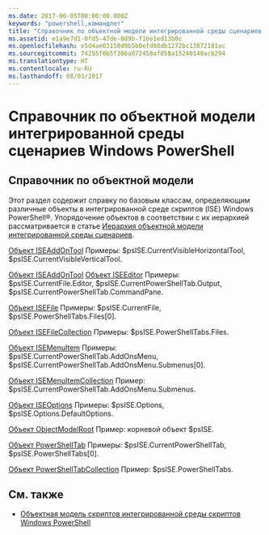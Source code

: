```yaml
---
ms.date: 2017-06-05T00:00:00.000Z
keywords: "powershell,командлет"
title: "Справочник по объектной модели интегрированной среды сценариев Windows PowerShell"
ms.assetid: e1a9e7d1-0fd5-47de-8d9b-f1be1ed13b0c
ms.openlocfilehash: e5d4ae03158d9b5b0efd98db1272bc13872181ac
ms.sourcegitcommit: 74255f0b5f386a072458af058a15240140acb294
ms.translationtype: HT
ms.contentlocale: ru-RU
ms.lasthandoff: 08/03/2017
---
```

# <a name="windows-powershell-ise-object-model-reference"></a>Справочник по объектной модели интегрированной среды сценариев Windows PowerShell
  
## <a name="object-model-reference"></a>Справочник по объектной модели
 Этот раздел содержит справку по базовым классам, определяющим различные объекты в интегрированной среде скриптов (ISE) Windows PowerShell®. Упорядочение объектов в соответствии с их иерархией рассматривается в статье [Иерархия объектной модели интегрированной среды сценариев](The-ISE-Object-Model-Hierarchy.md).

 [Объект ISEAddOnTool](The-ISEAddOnTool-Object.md) Примеры: $psISE.CurrentVisibleHorizontalTool, $psISE.CurrentVisibleVerticalTool.

 [Объект ISEAddOnTool](The-ISEAddOnTool-Object.md) [Объект ISEEditor](The-ISEEditor-Object.md) Примеры: $psISE.CurrentFile.Editor, $psISE.CurrentPowerShellTab.Output, $psISE.CurrentPowerShellTab.CommandPane.

 [Объект ISEFile](The-ISEFile-Object.md) Примеры: $psISE.CurrentFile, $psISE.PowerShellTabs.Files\[0\].

 [Объект ISEFileCollection](The-ISEFileCollection-Object.md) Примеры: $psISE.PowerShellTabs.Files.

 [Объект ISEMenuItem](The-ISEMenuItem-Object.md) Примеры: $psISE.CurrentPowerShellTab.AddOnsMenu, $psISE.CurrentPowerShellTab.AddOnsMenu.Submenus\[0\].

 [Объект ISEMenuItemCollection](The-ISEMenuItemCollection-Object.md) Пример: $psISE.CurrentPowerShellTab.AddOnsMenu.Submenus.

 [Объект ISEOptions](The-ISEOptions-Object.md) Примеры: $psISE.Options, $psISE.Options.DefaultOptions.

 [Объект ObjectModelRoot](The-ObjectModelRoot-Object.md) Пример: корневой объект $psISE.

 [Объект PowerShellTab](The-PowerShellTab-Object.md) Примеры: $psISE.CurrentPowerShellTab, $psISE.PowerShellTabs\[0\].

 [Объект PowerShellTabCollection](The-PowerShellTabCollection-Object.md) Пример: $psISE.PowerShellTabs.

## <a name="see-also"></a>См. также
- [Объектная модель скриптов интегрированной среды скриптов Windows PowerShell](The-Windows-PowerShell-ISE-Scripting-Object-Model.md)

  
